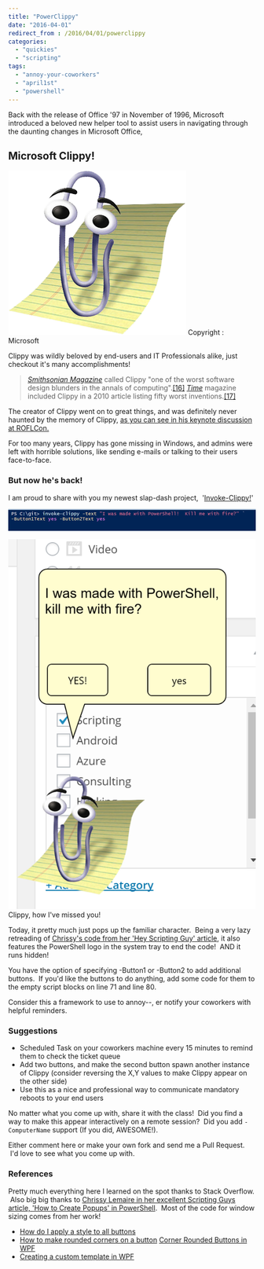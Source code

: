 ```yaml
---
title: "PowerClippy"
date: "2016-04-01"
redirect_from : /2016/04/01/powerclippy
categories: 
  - "quickies"
  - "scripting"
tags: 
  - "annoy-your-coworkers"
  - "april1st"
  - "powershell"
---
```


Back with the release of Office '97 in November of 1996, Microsoft introduced a beloved new helper tool to assist users in navigating through the daunting changes in Microsoft Office,

## Microsoft Clippy!

![](../assets/images/2016/04/images/clippy.png) Copyright : Microsoft

Clippy was wildly beloved by end-users and IT Professionals alike, just checkout it's many accomplishments!

> _[Smithsonian Magazine](https://www.wikiwand.com/en/Smithsonian_(magazine))_ called Clippy "one of the worst software design blunders in the annals of computing".[\[16\]](https://www.wikiwand.com/en/Office_Assistant#citenote16) _[Time](https://www.wikiwand.com/en/Time_(magazine) "Time (magazine)")_ magazine included Clippy in a 2010 article listing fifty worst inventions.[\[17\]](https://www.wikiwand.com/en/Office_Assistant#citenote17)

The creator of Clippy went on to great things, and was definitely never haunted by the memory of Clippy, [as you can see in his keynote discussion at ROFLCon.](https://archive.org/details/roflcon2010video)

For too many years, Clippy has gone missing in Windows, and admins were left with horrible solutions, like sending e-mails or talking to their users face-to-face.

### But now he's back!

I am proud to share with you my newest slap-dash project,  '[Invoke-Clippy!](https://github.com/1RedOne/Invoke-Clippy/)'

![](../assets/images/2016/04/images/clippy01.png)

![](../assets/images/2016/04/images/clippy02.png) Clippy, how I've missed you!

Today, it pretty much just pops up the familiar character.  Being a very lazy retreading of [Chrissy's code from her 'Hey Scripting Guy' article](https://blogs.technet.microsoft.com/heyscriptingguy/2015/11/02/creating-pop-ups-by-using-powershell/), it also features the PowerShell logo in the system tray to end the code!  AND it runs hidden!

You have the option of specifying -Button1 or -Button2 to add additional buttons.  If you'd like the buttons to do anything, add some code for them to the empty script blocks on line 71 and line 80.

Consider this a framework to use to annoy--, er notify your coworkers with helpful reminders.

### Suggestions

- Scheduled Task on your coworkers machine every 15 minutes to remind them to check the ticket queue
- Add two buttons, and make the second button spawn another instance of Clippy (consider reversing the X,Y values to make Clippy appear on the other side)
- Use this as a nice and professional way to communicate mandatory reboots to your end users

No matter what you come up with, share it with the class!  Did you find a way to make this appear interactively on a remote session?  Did you add `-ComputerName` support (If you did, AWESOME!).

Either comment here or make your own fork and send me a Pull Request.  I'd love to see what you come up with.

### References

Pretty much everything here I learned on the spot thanks to Stack Overflow.  Also big big thanks to [Chrissy Lemaire in her excellent Scripting Guys article, 'How to Create Popups' in PowerShell](https://blogs.technet.microsoft.com/heyscriptingguy/2015/11/02/creating-pop-ups-by-using-powershell/).  Most of the code for window sizing comes from her work!

- [How do I apply a style to all buttons](http://stackoverflow.com/questions/16530184/apply-style-for-buttons-in-all-windows-in-wpf)
- [How to make rounded corners on a button](http://stackoverflow.com/questions/6745663/how-to-create-make-rounded-corner-buttons-in-wpf) [Corner Rounded Buttons in WPF](http://stackoverflow.com/questions/30479746/corner-rounded-flat-button-in-wpf)
- [Creating a custom template in WPF](http://markheath.net/post/creating-custom-wpf-button-template-in)
